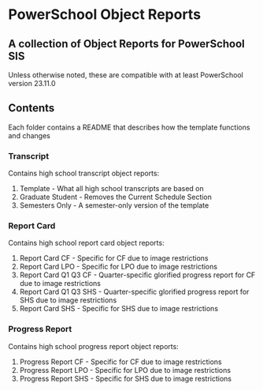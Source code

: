 # PowerSchool Object Reports

## A collection of Object Reports for PowerSchool SIS

Unless otherwise noted, these are compatible with at least PowerSchool version 23.11.0

## Contents

Each folder contains a README that describes how the template functions and changes

### Transcript

Contains high school transcript object reports:
1. Template - What all high school transcripts are based on 
2. Graduate Student - Removes the Current Schedule Section
3. Semesters Only - A semester-only version of the template

### Report Card

Contains high school report card object reports:
1. Report Card CF - Specific for CF due to image restrictions
2. Report Card LPO - Specific for LPO due to image restrictions
3. Report Card Q1 Q3 CF - Quarter-specific glorified progress report for CF due to image restrictions
4. Report Card Q1 Q3 SHS - Quarter-specific glorified progress report for SHS due to image restrictions
5. Report Card SHS - Specific for SHS due to image restrictions

### Progress Report

Contains high school progress report object reports:
1. Progress Report CF - Specific for CF due to image restrictions
2. Progress Report LPO - Specific for LPO due to image restrictions
3. Progress Report SHS - Specific for SHS due to image restrictions
